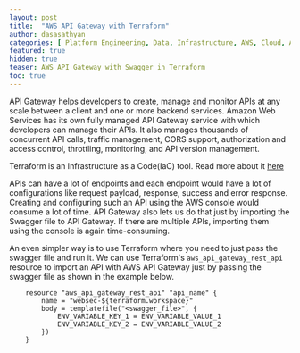 ```yaml
---
layout: post
title:  "AWS API Gateway with Terraform"
author: dasasathyan
categories: [ Platform Engineering, Data, Infrastructure, AWS, Cloud, API ]
featured: true
hidden: true
teaser: AWS API Gateway with Swagger in Terraform
toc: true
---
```


API Gateway helps developers to create, manage and monitor APIs at any scale between a client and one or more backend services. Amazon Web Services has its own fully managed API Gateway service with which developers can manage their APIs. It also manages thousands of concurrent API calls, traffic management, CORS support, authorization and access control, throttling, monitoring, and API version management.

Terraform is an Infrastructure as a Code(IaC) tool. Read more about it [here](2023-03-24-Kafka-IaC.md)

APIs can have a lot of endpoints and each endpoint would have a lot of configurations like request payload, response, success and error response. Creating and configuring such an API using the AWS console would consume a lot of time. API Gateway also lets us do that just by importing the Swagger file to API Gateway. If there are multiple APIs, importing them using the console is again time-consuming.

An even simpler way is to use Terraform where you need to just pass the swagger file and run it. We can use Terraform's `aws_api_gateway_rest_api` resource to import an API with AWS API Gateway just by passing the swagger file as shown in the example below.

```
    resource "aws_api_gateway_rest_api" "api_name" {
        name = "websec-${terraform.workspace}"
        body = templatefile("<swagger_file>", {
            ENV_VARIABLE_KEY_1 = ENV_VARIABLE_VALUE_1
            ENV_VARIABLE_KEY_2 = ENV_VARIABLE_VALUE_2
        })
    }
```
